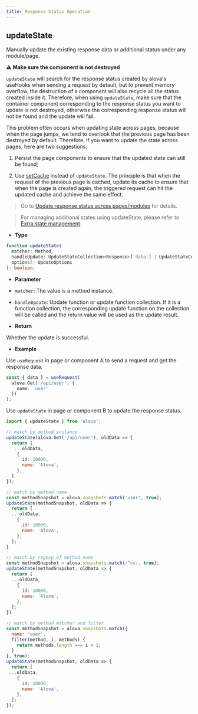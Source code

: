 ```yaml
---
title: Response Status Operation
---
```


## updateState

Manually update the existing response data or additional status under any module/page.

**⚠️ Make sure the component is not destroyed**

`updateState` will search for the response status created by alova's useHooks when sending a request by default, but to prevent memory overflow, the destruction of a component will also recycle all the status created inside it. Therefore, when using `updateState`, make sure that the container component corresponding to the response status you want to update is not destroyed, otherwise the corresponding response status will not be found and the update will fail.

This problem often occurs when updating state across pages, because when the page jumps, we tend to overlook that the previous page has been destroyed by default. Therefore, if you want to update the state across pages, here are two suggestions:

1. Persist the page components to ensure that the updated state can still be found;

2. Use [setCache](/tutorial/cache/set-and-query) instead of `updateState`. The principle is that when the request of the previous page is cached, update its cache to ensure that when the page is created again, the triggered request can hit the updated cache and achieve the same effect.

> Go to [Update response status across pages/modules](/tutorial/client/in-depth/update-across-components) for details.

> For managing additional states using updateState, please refer to [Extra state management](/tutorial/client/in-depth/manage-extra-states).

- **Type**

```ts
function updateState(
  matcher: Method,
  handleUpdate: UpdateStateCollection<Response>['data'] | UpdateStateCollection<Response>,
  options?: UpdateOptions
): boolean;
```

- **Parameter**

- `matcher`: The value is a method instance.

- `handleUpdate`: Update function or update function collection. If it is a function collection, the corresponding update function on the collection will be called and the return value will be used as the update result.

- **Return**

Whether the update is successful.

- **Example**

Use `useRequest` in page or component A to send a request and get the response data.

```ts
const { data } = useRequest(
  alova.Get('/api/user', {
    name: 'user'
  })
);
```

Use `updateState` in page or component B to update the response status.

```javascript
import { updateState } from 'alova';

// match by method instance
updateState(alova.Get('/api/user'), oldData => {
  return [
   ...oldData,
    {
      id: 10000,
      name: 'Alova',
    },
  ]
});

// match by method name
const methodSnapshot = alova.snapshots.match('user', true);
updateState(methodSnapshot, oldData => {
  return [
  ...oldData,
    {
      id: 10000,
      name: 'Alova',
    },
  ];
}

// match by regexp of method name
const methodSnapshot = alova.snapshots.match(/^us/, true);
updateState(methodSnapshot, oldData => {
  return [
  ...oldData,
    {
      id: 10000,
      name: 'Alova',
    },
  ];
})

// match by method matcher and filter
const methodSnapshot = alova.snapshots.match({
  name: 'user',
  filter(method, i, methods) {
    return methods.length === i + 1;
  }
}, true);
updateState(methodSnapshot, oldData => {
  return [
 ...oldData,
    {
      id: 10000,
      name: 'Alova',
    },
  ];
});
```
